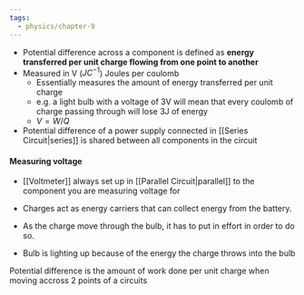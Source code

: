 ```yaml
---
tags:
  - physics/chapter-9
---
```


- Potential difference across a component is defined as **energy transferred per unit charge flowing from one point to another**
- Measured in V ($JC^{-1}$) Joules per coulomb
	- Essentially measures the amount of energy transferred per unit charge
	- e.g. a light bulb with a voltage of 3V will mean that every coulomb of charge passing through will lose 3J of energy
	- $V = W/Q$
- Potential difference of a power supply connected in [[Series Circuit|series]] is shared between all components in the circuit

#### Measuring voltage

- [[Voltmeter]] always set up in [[Parallel Circuit|parallel]] to the component you are measuring voltage for

- Charges act as energy carriers that can collect energy from the battery.
- As the charge move through the bulb, it has to put in effort in order to do so.
- Bulb is lighting up because of the energy the charge throws into the bulb

Potential difference is the amount of work done per unit charge when moving accross 2 points of a circuits